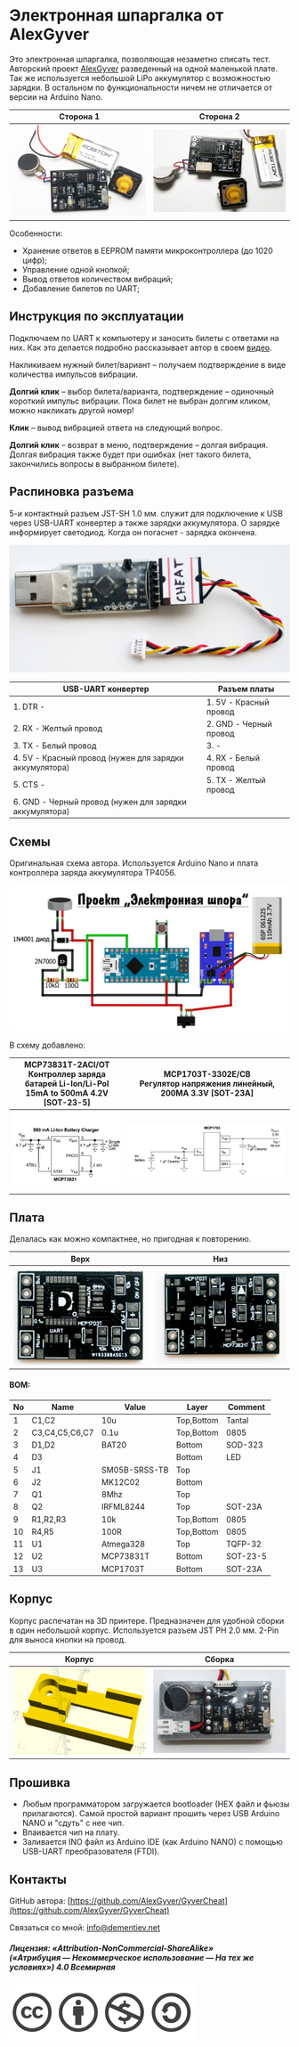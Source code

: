 Электронная шпаргалка от AlexGyver
=====================

Это электронная шпаргалка, позволяющая незаметно списать тест. Авторский проект [AlexGyver](https://alexgyver.ru/gyvercheat/) разведенный на одной маленькой плате. Так же используется небольшой LiPo аккумулятор с возможностью зарядки. В остальном по функциональности ничем не отличается от версии на Arduino Nano.

|   Сторона 1           | Сторона 2
|-----------------------|-----------------------
| ![](./img/device.jpg) | ![](./img/device2.jpg)

Особенности:

*	Хранение ответов в EEPROM памяти микроконтроллера (до 1020 цифр);
*	Управление одной кнопкой;
*	Вывод ответов количеством вибраций;
*   Добавление билетов по UART;

## Инструкция по эксплуатации

Подключаем по UART к компьютеру и заносить билеты с ответами на них. Как это делается подробно рассказывает автор в своем [видео](https://www.youtube.com/watch?v=9YlfDXCbW8]).

Накликиваем нужный билет/вариант – получаем подтверждение в виде количества импульсов вибрации.

**Долгий клик** – выбор билета/варианта, подтверждение – одиночный короткий импульс вибрации. Пока билет не выбран долгим кликом, можно накликать другой номер!

**Клик** – вывод вибрацией ответа на следующий вопрос.

**Долгий клик** – возврат в меню, подтверждение – долгая вибрация. Долгая вибрация также будет при ошибках (нет такого билета, закончились вопросы в выбранном билете).

## Распиновка разъема

5-и контактный разъем JST-SH 1.0 мм. служит для подключение к USB через USB-UART конвертер а также зарядки аккумулятора. О зарядке информирует светодиод. Когда он погаснет - зарядка окончена.

![](./img/connect.jpg)

|  USB-UART конвертер   | Разъем платы
|-----------------------|-------------------------
|1. DTR -|1. 5V - Красный провод
|2. RX - Желтый провод|2. GND - Черный провод
|3. TX - Белый провод|3. -
|4. 5V - Красный провод (нужен для зарядки аккумулятора)|4. RX - Белый провод
|5. CTS -|5. TX - Желтый провод
|6. GND - Черный провод (нужен для зарядки аккумулятора)|

## Схемы

Оригинальная схема автора. Используется Arduino Nano и плата контроллера заряда аккумулятора TP4056.

![](./img/scheme.jpg)

В схему добавлено:

|MCP73831T-2ACI/OT<br>Контроллер заряда батарей Li-Ion/Li-Pol 15mA to 500mA 4.2V [SOT-23-5]| MCP1703T-3302E/CB<br>Регулятор напряжения линейный, 200MA 3.3V [SOT-23A]
|-----------------------|-------------------------
| ![](./img/MCP73831T.jpg) | ![](./img/MCP1703T.jpg)

## Плата

Делалась как можно компактнее, но пригодная к повторению.

|   Верх                | Низ
|-----------------------|-------------------------
| ![](./img/pcb_up.jpg) | ![](./img/pcb_down.jpg)

#### BOM:

|No|Name|Value|Layer|Comment
|---|---|---|---|---
|1|C1,C2|10u|Top,Bottom|Tantal
|2|C3,C4,C5,C6,C7|0.1u|Top,Bottom|0805
|3|D1,D2|BAT20|Bottom|SOD-323
|4|D3||Bottom|LED
|5|J1|SM05B-SRSS-TB|Top|
|6|J2|MK12C02|Bottom|
|7|Q1|8Mhz|Top|
|8|Q2|IRFML8244|Top|SOT-23A
|9|R1,R2,R3|10k|Top,Bottom|0805
|10|R4,R5|100R|Top,Bottom|0805
|11|U1|Atmega328|Top|TQFP-32
|12|U2|MCP73831T|Bottom|SOT-23-5
|13|U3|MCP1703T|Bottom|SOT-23A

## Корпус

Корпус распечатан на 3D принтере. Предназначен для удобной сборки в один небольшой корпус. Используется разъем JST PH 2.0 мм. 2-Pin для выноса кнопки на провод.

|   Корпус            | Сборка
|---------------------|---------------------------
| ![](./img/case.jpg) | ![](./img/case2.jpg)

## Прошивка

* Любым программатором загружается bootloader (HEX файл и фьюзы прилагаются). Самой простой вариант прошить через USB Arduino NANO и "сдуть" с нее чип.
* Впаивается чип на плату.
* Заливается INO файл из Arduino IDE (как Arduino NANO) с помощью USB-UART преобразователя (FTDI).

## Контакты

GitHub автора: [https://github.com/AlexGyver/GyverCheat](https://github.com/AlexGyver/GyverCheat)

Связаться со мной: info@dementiev.net

##### Лицензия: «Attribution-NonCommercial-ShareAlike»<br>(«Атрибуция — Некоммерческое использование — На тех же условиях») 4.0 Всемирная

![](./img/license.jpg)